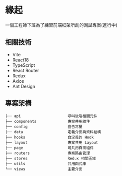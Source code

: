# 緣起

一個工程師下班為了練習前端框架所創的測試專案(進行中)

## 相關技術

* Vite
* React18
* TypeScript
* React Router
* Redux
* Axios
* Ant Design

## 專案架構

``` #
├── api                     呼叫後端相關元件
├── components              專案共用組件
├── config                  宣告常量
├── data                    定義介面與資料結構
├── hooks                   自定義的 Hook
├── layout                  專案共用 Layout
├── page                    可共用頁面組件
├── routers                 專案路由管理
├── stores                  Redux 相關區域
├── utils                   共用函式庫
└── views                   主要介面
```

